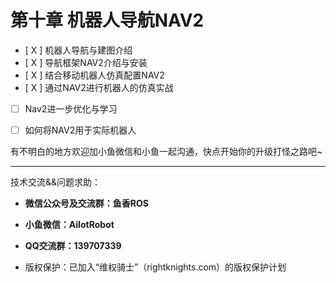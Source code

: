 # 第十章 机器人导航NAV2

- [ X ] 机器人导航与建图介绍
- [ X ] 导航框架NAV2介绍与安装
- [ X ] 结合移动机器人仿真配置NAV2
- [ X ] 通过NAV2进行机器人的仿真实战
- [  ] Nav2进一步优化与学习
- [  ] 如何将NAV2用于实际机器人


有不明白的地方欢迎加小鱼微信和小鱼一起沟通，快点开始你的升级打怪之路吧~

--------------

技术交流&&问题求助：

- **微信公众号及交流群：鱼香ROS**
- **小鱼微信：AiIotRobot**
- **QQ交流群：139707339**

- 版权保护：已加入“维权骑士”（rightknights.com）的版权保护计划

